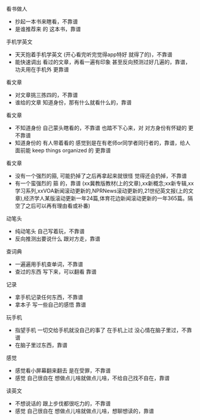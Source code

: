 
看书做人
- 抄起一本书来瞎看，不靠谱
- 是谁推荐来 的 这本书，靠谱

手机学英文
- 天天抱着手机学英文 (开心看完听完觉得app特好 就得了的)，不靠谱
- 能快速调出 看过的文章，再看一遍有印象 甚至反向预测过好几遍的，靠谱，功夫用在手机外 更靠谱

看文章
- 对文章挑三拣四的，不靠谱
- 谁给的文章 知道身份，那有什么就看什么的，靠谱

看文章
- 不知道身份 自己蒙头瞎看的，不靠谱 也踏不下心来，对 对方身份有怀疑的 更不靠谱
- 知道身份的 有人带着看的 感觉到是在有老师or同学者同行者的，靠谱，给人面前能 keep things organized 的 更靠谱

看文章
- 没有一个强烈的箍, 可能扔掉了之后再拿起来就很怪 觉得还会扔掉，不靠谱
- 有一个蛮强烈的 箍 的，靠谱 (xx冀教版教材(上的文章),xx新概念;xx新专辑,xx学习系列,xxVOA新闻滚动更新的,NPRNews滚动更新的,21世纪英文报(上的文章),经济学人某版滚动更新一年24篇,体育花边新闻滚动更新的一年365篇。隔空了之后可以再有理由看或补番)

动笔头
- 纯动笔头 自己写着玩，不靠谱
- 反向推测出要说什么 跟对方走，靠谱

查词典
- 一遍遍用手机查单词，不靠谱
- 查过的东西 写下来，可以翻看 靠谱

记录
- 拿手机记录任何东西，不靠谱
- 拿本子 写一些自己的感悟 靠谱

玩手机
- 指望手机 一切交给手机就没自己的事了 在手机上过 没心情在脑子里过，不靠谱
- 在脑子里过东西，靠谱

感觉
- 感觉看小屏幕翻来翻去 是在受罪，不靠谱
- 感觉 自己很自在 想做点儿啥就做点儿啥，不给自己找不自在，靠谱

读英文
- 不想说话的 跟上步伐都很吃力的，不靠谱
- 感觉 自己很自在 想做点儿啥就做点儿啥，想聊想读的，靠谱




